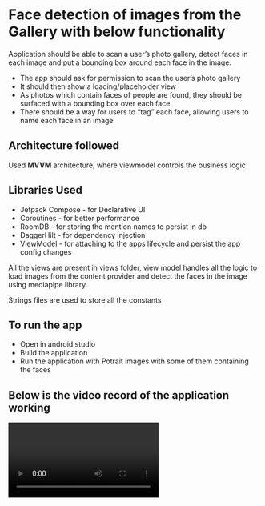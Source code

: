 # Face detection of images from the Gallery with below functionality

Application should be able to scan a user’s photo gallery, detect faces in each
image and put a bounding box around each face in the image.
- The app should ask for permission to scan the user’s photo gallery
- It should then show a loading/placeholder view
- As photos which contain faces of people are found, they should be surfaced with
  a bounding box over each face
- There should be a way for users to “tag” each face, allowing users to name each
  face in an image

## Architecture followed
Used **MVVM** architecture, where viewmodel controls the business logic

## Libraries Used
- Jetpack Compose - for Declarative UI
- Coroutines - for better performance
- RoomDB - for storing the mention names to persist in db
- DaggerHilt -  for dependency injection
- ViewModel - for attaching to the apps lifecycle and persist the app config changes


All the views are present in views folder, view model handles all the logic to load images from the content provider and detect the faces in the image using mediapipe library.

Strings files are used to store all the constants

## To run the app
- Open in android studio
- Build the application
- Run the application with Potrait images with some of them containing the faces

## Below is the video record of the application working 

![This is an alt text.](/BillionHearts.mp4 "App working video")
